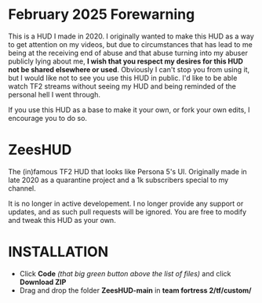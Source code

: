 # February 2025 Forewarning
This is a HUD I made in 2020. I originally wanted to make this HUD as a way to get attention on my videos, but due to circumstances that has lead to me being at the receiving end of abuse and that abuse turning into my abuser publicly lying about me, **I wish that you respect my desires for this HUD not be shared elsewhere or used**. Obviously I can't stop you from using it, but I would like not to see you use this HUD in public. I'd like to be able watch TF2 streams without seeing my HUD and being reminded of the personal hell I went through. 

If you use this HUD as a base to make it your own, or fork your own edits, I encourage you to do so.

# ZeesHUD
The (in)famous TF2 HUD that looks like Persona 5's UI.
Originally made in late 2020 as a quarantine project and a 1k subscribers special to my channel.

It is no longer in active developement. I no longer provide any support or updates, and as such pull requests will be ignored. You are free to modify and tweak this HUD as your own.


# INSTALLATION
- Click **Code** *(that big green button above the list of files)* and click **Download ZIP**
- Drag and drop the folder **ZeesHUD-main** in **team fortress 2/tf/custom/**
